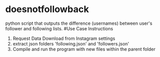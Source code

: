 # doesnotfollowback
python script that outputs the difference (usernames) between user's follower and following lists. 
#Use Case Instructions 
1. Request Data Download from Instagram settings
2. extract json folders 'following.json' and 'followers.json'
3. Compile and run the program with new files within the parent folder
